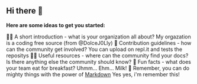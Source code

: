 ## Hi there 👋



**Here are some ideas to get you started:**

🙋‍♀️ A short introduction - what is your organization all about? My orgazation is a coding free source (from @DolceJ0Lly)
🌈 Contribution guidelines - how can the community get involved? You can upload on repl.it and tests the repositys
👩‍💻 Useful resources - where can the community find your docs? Is there anything else the community should know?
🍿 Fun facts - what does your team eat for breakfast? Uhmm... Ehm... Milk!
🧙 Remember, you can do mighty things with the power of [Markdown](https://docs.github.com/github/writing-on-github/getting-started-with-writing-and-formatting-on-github/basic-writing-and-formatting-syntax) Yes yes, i'm remember this!
